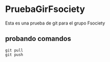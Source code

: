 # PruebaGirFsociety

Esta es una prueba de git para el grupo Fsociety

## probando comandos

```
git pull
git push
```
